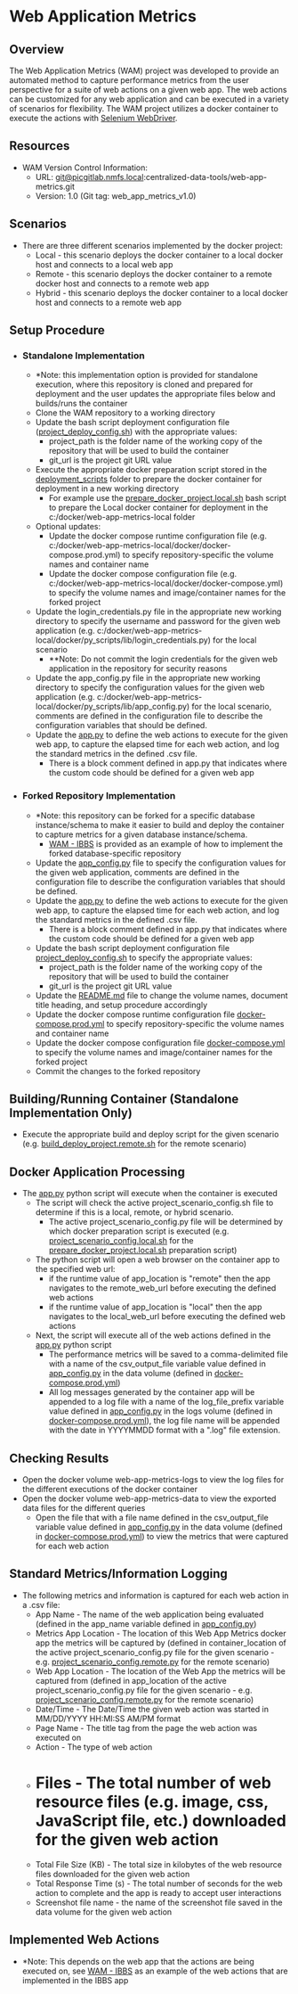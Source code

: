 # Web Application Metrics

## Overview
The Web Application Metrics (WAM) project was developed to provide an automated method to capture performance metrics from the user perspective for a suite of web actions on a given web app.  The web actions can be customized for any web application and can be executed in a variety of scenarios for flexibility.  The WAM project utilizes a docker container to execute the actions with [Selenium WebDriver](https://www.selenium.dev/documentation/webdriver/).

## Resources
-   WAM Version Control Information:
    -   URL: git@picgitlab.nmfs.local:centralized-data-tools/web-app-metrics.git
    -   Version: 1.0 (Git tag: web_app_metrics_v1.0)

## Scenarios
-   There are three different scenarios implemented by the docker project:
    -   Local - this scenario deploys the docker container to a local docker host and connects to a local web app
    -   Remote - this scenario deploys the docker container to a remote docker host and connects to a remote web app
    -   Hybrid - this scenario deploys the docker container to a local docker host and connects to a remote web app

## Setup Procedure
-   ### Standalone Implementation
    -   \*Note: this implementation option is provided for standalone execution, where this repository is cloned and prepared for deployment and the user updates the appropriate files below and builds/runs the container  
    -   Clone the WAM repository to a working directory
    -   Update the bash script deployment configuration file ([project_deploy_config.sh](./docker/src/sh_scripts/config/project_deploy_config.sh)) with the appropriate values:
        -   project_path is the folder name of the working copy of the repository that will be used to build the container
        -   git_url is the project git URL value
    -   Execute the appropriate docker preparation script stored in the [deployment_scripts](./deployment_scripts) folder to prepare the docker container for deployment in a new working directory
        -   For example use the [prepare_docker_project.local.sh](./deployment_scripts/prepare_docker_project.local.sh) bash script to prepare the Local docker container for deployment in the c:/docker/web-app-metrics-local folder
    -   Optional updates:
        -   Update the docker compose runtime configuration file (e.g. c:/docker/web-app-metrics-local/docker/docker-compose.prod.yml) to specify repository-specific the volume names and container name
        -   Update the docker compose configuration file (e.g. c:/docker/web-app-metrics-local/docker/docker-compose.yml) to specify the volume names and image/container names for the forked project
    -   Update the login_credentials.py file in the appropriate new working directory to specify the username and password for the given web application (e.g. c:/docker/web-app-metrics-local/docker/py_scripts/lib/login_credentials.py) for the local scenario
        -   \*\*Note: Do not commit the login credentials for the given web application in the repository for security reasons
    -   Update the app_config.py file in the appropriate new working directory to specify the configuration values for the given web application (e.g. c:/docker/web-app-metrics-local/docker/py_scripts/lib/app_config.py) for the local scenario, comments are defined in the configuration file to describe the configuration variables that should be defined.
    -   Update the [app.py](./docker/src/py_scripts/app.py) to define the web actions to execute for the given web app, to capture the elapsed time for each web action, and log the standard metrics in the defined .csv file.
        -   There is a block comment defined in app.py that indicates where the custom code should be defined for a given web app
-   ### Forked Repository Implementation
    -   \*Note: this repository can be forked for a specific database instance/schema to make it easier to build and deploy the container to capture metrics for a given database instance/schema.
        -   [WAM - IBBS](https://picgitlab.nmfs.local/web-app-metrics/ibbs-web-app-metrics) is provided as an example of how to implement the forked database-specific repository
    -   Update the [app_config.py](./docker/src/py_scripts/lib/app_config.py) file to specify the configuration values for the given web application, comments are defined in the configuration file to describe the configuration variables that should be defined.
    -   Update the [app.py](./docker/src/py_scripts/app.py) to define the web actions to execute for the given web app, to capture the elapsed time for each web action, and log the standard metrics in the defined .csv file.
        -   There is a block comment defined in app.py that indicates where the custom code should be defined for a given web app
    -   Update the bash script deployment configuration file [project_deploy_config.sh](./docker/src/sh_scripts/config/project_deploy_config.sh) to specify the appropriate values:
        -   project_path is the folder name of the working copy of the repository that will be used to build the container
        -   git_url is the project git URL value
    -   Update the [README.md](./README.md) file to change the volume names, document title heading, and setup procedure accordingly
    -   Update the docker compose runtime configuration file [docker-compose.prod.yml](./docker/docker-compose.prod.yml) to specify repository-specific the volume names and container name
    -   Update the docker compose configuration file [docker-compose.yml](./docker/docker-compose.yml) to specify the volume names and image/container names for the forked project
    -   Commit the changes to the forked repository

## Building/Running Container (Standalone Implementation Only)
-   Execute the appropriate build and deploy script for the given scenario (e.g. [build_deploy_project.remote.sh](./deployment_scripts/build_deploy_project.remote.sh) for the remote scenario)

## Docker Application Processing
-   The [app.py](./docker/src/py_scripts/app.py) python script will execute when the container is executed
    -   The script will check the active project_scenario_config.sh file to determine if this is a local, remote, or hybrid scenario.    
        -   The active project_scenario_config.py file will be determined by which docker preparation script is executed (e.g. [project_scenario_config.local.sh](./docker/src/py_scripts/lib/project_scenario_config.local.py) for the [prepare_docker_project.local.sh](./deployment_scripts/prepare_docker_project.local.sh) preparation script)
    -   The python script will open a web browser on the container app to the specified web url:
        -   if the runtime value of app_location is "remote" then the app navigates to the remote_web_url before executing the defined web actions
        -   if the runtime value of app_location is "local" then the app navigates to the local_web_url before executing the defined web actions
    -   Next, the script will execute all of the web actions defined in the [app.py](./docker/src/py_scripts/app.py) python script
         -   The performance metrics will be saved to a comma-delimited file with a name of the csv_output_file variable value defined in [app_config.py](./docker/src/py_scripts/lib/app_config.py) in the data volume (defined in [docker-compose.prod.yml](./docker/docker-compose.prod.yml))
        -   All log messages generated by the container app will be appended to a log file with a name of the log_file_prefix variable value defined in [app_config.py](./docker/src/py_scripts/lib/app_config.py) in the logs volume (defined in [docker-compose.prod.yml](./docker/docker-compose.prod.yml)), the log file name will be appended with the date in YYYYMMDD format with a ".log" file extension.

## Checking Results
-   Open the docker volume web-app-metrics-logs to view the log files for the different executions of the docker container
-   Open the docker volume web-app-metrics-data to view the exported data files for the different queries
    -   Open the file that with a file name defined in the csv_output_file variable value defined in [app_config.py](./docker/src/py_scripts/lib/app_config.py) in the data volume (defined in [docker-compose.prod.yml](./docker/docker-compose.prod.yml)) to view the metrics that were captured for each web action

## Standard Metrics/Information Logging
-   The following metrics and information is captured for each web action in a .csv file:
    -   App Name - The name of the web application being evaluated (defined in the app_name variable defined in [app_config.py](./docker/src/py_scripts/lib/app_config.py))
    -   Metrics App Location - The location of this Web App Metrics docker app the metrics will be captured by (defined in container_location of the active project_scenario_config.py file for the given scenario - e.g. [project_scenario_config.remote.py](./docker/src/py_scripts/lib/project_scenario_config.remote.py) for the remote scenario)
    -   Web App Location - The location of the Web App the metrics will be captured from (defined in app_location of the active project_scenario_config.py file for the given scenario - e.g. [project_scenario_config.remote.py](./docker/src/py_scripts/lib/project_scenario_config.remote.py) for the remote scenario)
    -   Date/Time - The Date/Time the given web action was started in MM/DD/YYYY HH:MI:SS AM/PM format
    -   Page Name - The title tag from the page the web action was executed on
    -   Action - The type of web action
    -   # Files - The total number of web resource files (e.g. image, css, JavaScript file, etc.) downloaded for the given web action
    -   Total File Size (KB) - The total size in kilobytes of the web resource files downloaded for the given web action
    -   Total Response Time (s) - The total number of seconds for the web action to complete and the app is ready to accept user interactions
    -   Screenshot file name - the name of the screenshot file saved in the data volume for the given web action

## Implemented Web Actions
-   \*Note: This depends on the web app that the actions are being executed on, see [WAM - IBBS](https://picgitlab.nmfs.local/web-app-metrics/ibbs-web-app-metrics) as an example of the web actions that are implemented in the IBBS app
